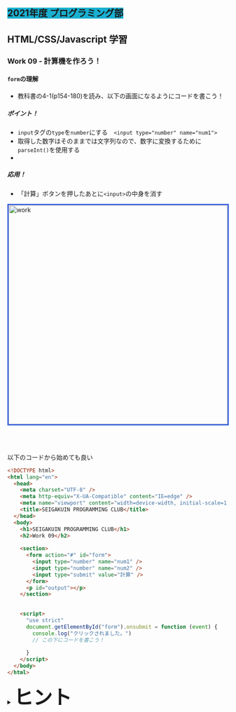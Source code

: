 ##  <span style="background: #1aafd0">2021年度 プログラミング部</span>

## HTML/CSS/Javascript 学習

### Work 09 - 計算機を作ろう！
#### `form`の理解
* 教科書の4-1(p154-180)を読み、以下の画面になるようにコードを書こう！

##### ポイント！
* `input`タグの`type`を`number`にする　`<input type="number" name="num1">`
* 取得した数字はそのままでは文字列なので、数字に変換するために`parseInt()`を使用する
* 

##### 応用！
* 「計算」ボタンを押したあとに`<input>`の中身を消す

<image src="./pics/work-09-01.png" alt="work" width="500" style="border: solid royalblue;" />

<br></br>

以下のコードから始めても良い

```html
<!DOCTYPE html>
<html lang="en">
  <head>
    <meta charset="UTF-8" />
    <meta http-equiv="X-UA-Compatible" content="IE=edge" />
    <meta name="viewport" content="width=device-width, initial-scale=1.0" />
    <title>SEIGAKUIN PROGRAMMING CLUB</title>
  </head>
  <body>
    <h1>SEIGAKUIN PROGRAMMING CLUB</h1>
    <h2>Work 09</h2>
    
    <section>
      <form action="#" id="form">
        <input type="number" name="num1" />
        <input type="number" name="num2" />
        <input type="submit" value="計算" />
      </form>
      <p id="output"></p>
    </section>
    
    
    <script>
      "use strict"
      document.getElementById("form").onsubmit = function (event) {
        console.log("クリックされました。")
        // この下にコードを書こう！
        
      }
    </script>
  </body>
</html>

```



<details>
<summary><b style="font-size: 44px">ヒント</b></summary>
<image src="./pics/work-09-01-hint.png" alt="work" width="500"  />
</details>

